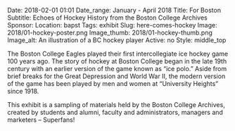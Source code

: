 Date: 2018-02-01 01:01 
Date_range: January - April 2018
Title: For Boston
Subtitle: Echoes of Hockey History from the Boston College Archives
Sponsor: 
Location: bapst
Tags: exhibit
Slug: here-comes-hockey
Image: 2018/01-hockey-poster.png
Image_thumb: 2018/01-hockey-thumb.png
Image_alt: An illustration of a BC hockey player
Active: no
Style: middle_top

The Boston College Eagles played their first intercollegiate ice hockey game 100 years ago. The story of hockey at Boston College began in the late 19th century with an earlier version of the game known as “ice polo.” Aside from brief breaks for the Great Depression and World War II, the modern version of the game has been played by men and women at “University Heights” since 1918.

This exhibit is a sampling of materials held by the Boston College Archives, created by students and alumni, faculty and administrators, managers and marketers – Superfans! 